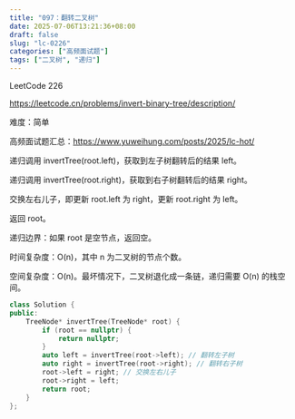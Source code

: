 ```yaml
---
title: "097：翻转二叉树"
date: 2025-07-06T13:21:36+08:00
draft: false
slug: "lc-0226"
categories: ["高频面试题"]
tags: ["二叉树", "递归"]
---
```


LeetCode 226

https://leetcode.cn/problems/invert-binary-tree/description/

难度：简单

高频面试题汇总：https://www.yuweihung.com/posts/2025/lc-hot/

递归调用 invertTree(root.left)，获取到左子树翻转后的结果 left。

递归调用 invertTree(root.right)，获取到右子树翻转后的结果 right。

交换左右儿子，即更新 root.left 为 right，更新 root.right 为 left。

返回 root。

递归边界：如果 root 是空节点，返回空。

时间复杂度：O(n)，其中 n 为二叉树的节点个数。

空间复杂度：O(n)。最坏情况下，二叉树退化成一条链，递归需要 O(n) 的栈空间。

<!--more-->

```cpp
class Solution {
public:
    TreeNode* invertTree(TreeNode* root) {
        if (root == nullptr) {
            return nullptr;
        }
        auto left = invertTree(root->left); // 翻转左子树
        auto right = invertTree(root->right); // 翻转右子树
        root->left = right; // 交换左右儿子
        root->right = left;
        return root;
    }
};
```

